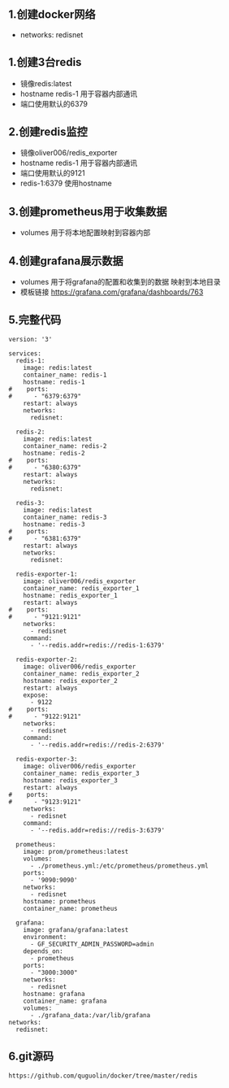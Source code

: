 ## 1.创建docker网络
- networks: redisnet

## 1.创建3台redis 
- 镜像redis:latest 
- hostname redis-1 用于容器内部通讯
- 端口使用默认的6379

## 2.创建redis监控
- 镜像oliver006/redis_exporter
- hostname redis-1 用于容器内部通讯
- 端口使用默认的9121
- redis-1:6379 使用hostname

## 3.创建prometheus用于收集数据
- volumes 用于将本地配置映射到容器内部

## 4.创建grafana展示数据
- volumes 用于将grafana的配置和收集到的数据 映射到本地目录
- 模板链接 https://grafana.com/grafana/dashboards/763

## 5.完整代码
```
version: '3'

services:
  redis-1:
    image: redis:latest
    container_name: redis-1
    hostname: redis-1
#    ports:
#      - "6379:6379"
    restart: always
    networks:
      redisnet:

  redis-2:
    image: redis:latest
    container_name: redis-2
    hostname: redis-2
#    ports:
#      - "6380:6379"
    restart: always
    networks:
      redisnet:

  redis-3:
    image: redis:latest
    container_name: redis-3
    hostname: redis-3
#    ports:
#      - "6381:6379"
    restart: always
    networks:
      redisnet:

  redis-exporter-1:
    image: oliver006/redis_exporter
    container_name: redis_exporter_1
    hostname: redis_exporter_1
    restart: always
#    ports:
#      - "9121:9121"
    networks:
      - redisnet
    command:
      - '--redis.addr=redis://redis-1:6379'

  redis-exporter-2:
    image: oliver006/redis_exporter
    container_name: redis_exporter_2
    hostname: redis_exporter_2
    restart: always
    expose:
      - 9122
#    ports:
#      - "9122:9121"
    networks:
      - redisnet
    command:
      - '--redis.addr=redis://redis-2:6379'

  redis-exporter-3:
    image: oliver006/redis_exporter
    container_name: redis_exporter_3
    hostname: redis_exporter_3
    restart: always
#    ports:
#      - "9123:9121"
    networks:
      - redisnet
    command:
      - '--redis.addr=redis://redis-3:6379'

  prometheus:
    image: prom/prometheus:latest
    volumes:
      - ./prometheus.yml:/etc/prometheus/prometheus.yml
    ports:
      - '9090:9090'
    networks:
      - redisnet
    hostname: prometheus
    container_name: prometheus

  grafana:
    image: grafana/grafana:latest
    environment:
      - GF_SECURITY_ADMIN_PASSWORD=admin
    depends_on:
      - prometheus
    ports:
      - "3000:3000"
    networks:
      - redisnet
    hostname: grafana
    container_name: grafana
    volumes:
      - ./grafana_data:/var/lib/grafana
networks:
  redisnet:
```

## 6.git源码
    https://github.com/quguolin/docker/tree/master/redis